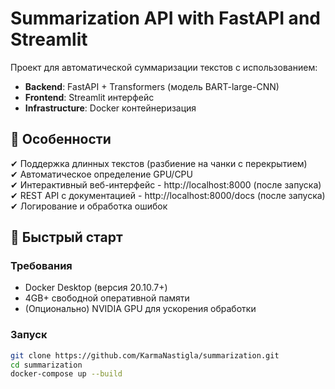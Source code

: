 # Summarization API with FastAPI and Streamlit

Проект для автоматической суммаризации текстов с использованием:
- **Backend**: FastAPI + Transformers (модель BART-large-CNN)
- **Frontend**: Streamlit интерфейс
- **Infrastructure**: Docker контейнеризация

## 📌 Особенности

✔ Поддержка длинных текстов (разбиение на чанки с перекрытием)  
✔ Автоматическое определение GPU/CPU  
✔ Интерактивный веб-интерфейс - http://localhost:8000 (после запуска)   
✔ REST API с документацией - http://localhost:8000/docs (после запуска)
✔ Логирование и обработка ошибок  

## 🚀 Быстрый старт

### Требования
- Docker Desktop (версия 20.10.7+)
- 4GB+ свободной оперативной памяти
- (Опционально) NVIDIA GPU для ускорения обработки

### Запуск
```bash
git clone https://github.com/KarmaNastigla/summarization.git
cd summarization
docker-compose up --build